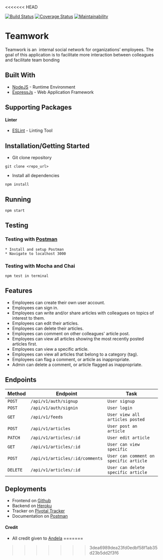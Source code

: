 <<<<<<< HEAD

[![Build Status](https://travis-ci.org/banobepascal/teamwork.svg?branch=develop)](https://travis-ci.org/banobepascal/teamwork)
[![Coverage Status](https://coveralls.io/repos/github/banobepascal/teamwork/badge.svg)](https://coveralls.io/github/banobepascal/teamwork)
[![Maintainability](https://api.codeclimate.com/v1/badges/86ae0e9e83da59c9f077/maintainability)](https://codeclimate.com/github/banobepascal/teamwork/maintainability)


# Teamwork
Teamwork is an ​ internal social network for organizations’ employees. The goal of this
application is to facilitate more interaction between colleagues and facilitate team bonding

## Built With

* [NodeJS](https://nodejs.org/) - Runtime Environment
* [ExpressJs](https://expressjs.com/) - Web Application Framework


## Supporting Packages
#### Linter

* [ESLint](https://eslint.org/) - Linting Tool

## Installation/Getting Started
* Git clone repository
``` 
git clone <repo_url>
```

* Install all dependencies
```
npm install
```
## Running
```
npm start
```

## Testing

### Testing with [Postman](www.postman.com)
```
* Install and setup Postman 
* Navigate to localhost 3000 
```

### Testing with Mocha and Chai
```
npm test in terminal
```
## Features
* Employees can create their own user account.
* Employees can sign in.
* Employees can write and/or share articles with colleagues on topics of interest to them.
* Employees can edit their articles.
* Employees can delete their articles.
* Employees can comment on other colleagues' article post.
* Employees can view all articles showing the most recently posted articles first.
* Employees can view a specific article.
* Employees can view all articles that belong to a category (tag).
* Employees can flag a comment, or article as inappropriate.
* Admin can delete a comment, or article flagged as inappropriate.

## Endpoints
|  Method  |  Endpoint  |  Task  |
|  --- |  --- |  ---  |
|  `POST`  |  `/api/v1/auth/signup`  |  `User signup`  |
|  `POST`  |  `/api/v1/auth/signin`  |  `User login`  |
|  `GET`  |  `/api/v1/feeds`  |  `User view all articles posted`  |
|  `POST`  |  `/api/v1/articles`  |  `User post an article`  |
|  `PATCH`  |  `/api/v1/articles/:id`  |  `User edit article`  |
|  `GET`  |  `/api/v1/articles/:id`  |  `User can view specific`  |
|  `POST`  |  `/api/v1/articles/:id/comments`  |  `User can comment on specific article`  |
|  `DELETE`  |  `/api/v1/articles/:id`  |  `User can delete specific article`  |

## Deployments
* Frontend on [Github](https://banobepascal.github.io/teamwork/ui/)
* Backend on [Heroku](https://teamwork-pascal.herokuapp.com/)
* Tracker on [Pivotal Tracker](https://www.pivotaltracker.com/n/projects/2395736)
* Documentation on [Postman](https://documenter.getpostman.com/view/8823206/SVn2NbR1)

#### Credit
* All credit given to [Andela](https://andela.com)
=======
>>>>>>> 3dea6989dea23fd0edbf58f1ab35d23b5dd2f3f6

